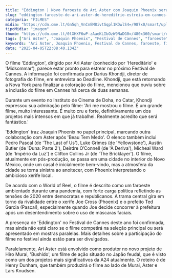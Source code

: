 ```yaml
---
title: "Eddington | Novo faroeste de Ari Aster com Joaquin Phoenix será apresentado em Cannes, revela diretor de fotografia"
slug: "eddington-faroeste-de-ari-aster-de-hereditrio-estreia-em-cannes-diz-membro"
categoria: "FILMES"
midia: "https://cdn.ome.lt/Gn5qh_VnCnEM8ivtSqpl1KDwlS4=/987x0/smart/uploads/conteudo/fotos/hereditario_gViFcrM.jpg"
tipoMidia: "imagem"
thumb: "https://cdn.ome.lt/0lXHXF6wP-zAaeKLIbOzW9NaDG0=/480x360/smart/extras/conteudos/hereditario_MeVIuZP.jpg"
tags: ["Ari Aster", "Joaquin Phoenix", "Festival de Cannes", "faroeste", "filme político", "pandemia", "Darius Khondji", "Pedro Pascal"]
keywords: "Ari Aster, Joaquin Phoenix, Festival de Cannes, faroeste, filme político, pandemia, Darius Khondji, Pedro Pascal"
data: "2025-04-05T22:08:40.134Z"
---
```


O filme 'Eddington', dirigido por Ari Aster (conhecido por 'Hereditário' e 'Midsommar'), parece estar pronto para estrear no próximo Festival de Cannes. A informação foi confirmada por Darius Khondji, diretor de fotografia do filme, em entrevista ao Deadline. Khondji, que está retornando a Nova York para finalizar a coloração do filme, mencionou que ouviu sobre a inclusão do filme em Cannes há cerca de duas semanas.

Durante um evento no Instituto de Cinema de Doha, no Catar, Khondji expressou sua admiração pelo filme: 'Ari me mostrou o filme. É um grande filme, muito interessante. É muito cru e forte, definitivamente um dos projetos mais intensos em que já trabalhei. Realmente acredito que será fantástico.'

'Eddington' traz Joaquin Phoenix no papel principal, marcando outra colaboração com Aster após 'Beau Tem Medo'. O elenco também inclui Pedro Pascal (de 'The Last of Us'), Luke Grimes (de 'Yellowstone'), Austin Butler (de 'Duna: Parte 2'), Deirdre O’Connell (de 'À Deriva'), Micheal Ward (de 'Império da Luz') e Clifton Collins Jr (de 'The Bricklayer'). O filme, atualmente em pós-produção, se passa em uma cidade no interior do Novo México, onde um casal é inicialmente bem-vindo, mas a atmosfera da cidade se torna sinistra ao anoitecer, com Phoenix interpretando o ambicioso xerife local.

De acordo com o World of Reel, o filme é descrito como um faroeste ambientado durante uma pandemia, com forte carga política refletindo as tensões de 2020 entre democratas e republicanos. A trama central gira em torno da rivalidade entre o xerife Joe Cross (Phoenix) e o prefeito Ted Garcia (Pascal), especialmente quando Joe decide concorrer à prefeitura após um desentendimento sobre o uso de máscaras faciais.

A presença de 'Eddington' no Festival de Cannes deste ano foi confirmada, mas ainda não está claro se o filme competirá na seleção principal ou será apresentado em mostras paralelas. Mais detalhes sobre a participação do filme no festival ainda estão para ser divulgados.

Paralelamente, Ari Aster está envolvido como produtor no novo projeto de Hiro Murai, 'Bushido', um filme de ação situado no Japão feudal, que é visto como um dos projetos mais significativos da A24 atualmente. O roteiro é de Henry Dunham, que também produzirá o filme ao lado de Murai, Aster e Lars Knudsen.